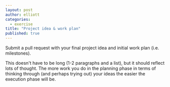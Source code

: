 ```yaml
---
layout: post
author: elliott
categories:
  - exercise
title: "Project idea & work plan"
published: true
---
```


Submit a pull request with your final project idea and initial work plan (i.e. milestones).

This doesn't have to be long (1-2 paragraphs and a list), but it should reflect lots of thought. The
more work you do in the planning phase in terms of thinking through (and perhaps trying out) your ideas
the easier the execution phase will be.